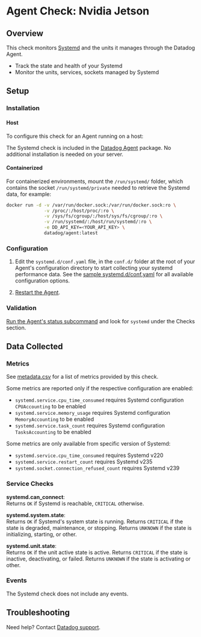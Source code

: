 # Agent Check: Nvidia Jetson

## Overview

This check monitors [Systemd][1] and the units it manages through the Datadog Agent.

- Track the state and health of your Systemd
- Monitor the units, services, sockets managed by Systemd

## Setup

### Installation

<!-- xxx tabs xxx -->
<!-- xxx tab "Host" xxx -->

#### Host

To configure this check for an Agent running on a host:

The Systemd check is included in the [Datadog Agent][2] package. No additional installation is needed on your server.

<!-- xxz tab xxx -->
<!-- xxx tab "Containerized" xxx -->

#### Containerized

For containerized environments, mount the `/run/systemd/` folder, which contains the socket `/run/systemd/private` needed to retrieve the Systemd data, for example:

```bash
docker run -d -v /var/run/docker.sock:/var/run/docker.sock:ro \
              -v /proc/:/host/proc/:ro \
              -v /sys/fs/cgroup/:/host/sys/fs/cgroup/:ro \
              -v /run/systemd/:/host/run/systemd/:ro \
              -e DD_API_KEY=<YOUR_API_KEY> \
              datadog/agent:latest
```

### Configuration

1. Edit the `systemd.d/conf.yaml` file, in the `conf.d/` folder at the root of your
   Agent's configuration directory to start collecting your systemd performance data.
   See the [sample systemd.d/conf.yaml][3] for all available configuration options.

2. [Restart the Agent][4].

<!-- xxz tab xxx -->
<!-- xxz tabs xxx -->

### Validation

[Run the Agent's status subcommand][5] and look for `systemd` under the Checks section.

## Data Collected

### Metrics

See [metadata.csv][6] for a list of metrics provided by this check.

Some metrics are reported only if the respective configuration are enabled:

- `systemd.service.cpu_time_consumed` requires Systemd configuration `CPUAccounting` to be enabled
- `systemd.service.memory_usage` requires Systemd configuration `MemoryAccounting` to be enabled
- `systemd.service.task_count` requires Systemd configuration `TasksAccounting` to be enabled

Some metrics are only available from specific version of Systemd:

- `systemd.service.cpu_time_consumed` requires Systemd v220
- `systemd.service.restart_count` requires Systemd v235
- `systemd.socket.connection_refused_count` requires Systemd v239

### Service Checks

**systemd.can_connect**:<br>
Returns `OK` if Systemd is reachable, `CRITICAL` otherwise.

**systemd.system.state**:<br>
Returns `OK` if Systemd's system state is running. Returns `CRITICAL` if the state is degraded, maintenance, or stopping. Returns `UNKNOWN` if the state is initializing, starting, or other.

**systemd.unit.state**:<br>
Returns `OK` if the unit active state is active. Returns `CRITICAL` if the state is inactive, deactivating, or failed. Returns `UNKNOWN` if the state is activating or other.

### Events

The Systemd check does not include any events.

## Troubleshooting

Need help? Contact [Datadog support][7].

[1]: https://www.freedesktop.org/wiki/Software/systemd/
[2]: https://app.datadoghq.com/account/settings#agent
[3]: https://github.com/DataDog/datadog-agent/blob/master/cmd/agent/dist/conf.d/systemd.d/conf.yaml.example
[4]: https://docs.datadoghq.com/agent/guide/agent-commands/#start-stop-restart-the-agent
[5]: https://docs.datadoghq.com/agent/guide/agent-commands/#agent-status-and-information
[6]: https://github.com/DataDog/integrations-core/blob/master/systemd/metadata.csv
[7]: https://docs.datadoghq.com/help/
[9]: https://github.com/coreos/go-systemd
